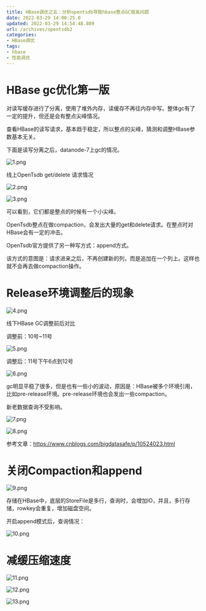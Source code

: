 ```yaml
---
title: HBase调优之五：分析opentsdb导致hbase整点GC很高问题
date: 2022-03-29 14:00:25.0
updated: 2022-03-29 14:54:48.889
url: /archives/opentsdb2
categories: 
- HBase调优
tags: 
- hbase
- 性能调优
---
```


# HBase gc优化第一版

<!--more-->

对读写缓存进行了分离，使用了堆外内存，读缓存不再往内存中写。整体gc有了一定的提升，但还是会有整点尖峰情况。

查看HBase的读写请求，基本趋于稳定，所以整点的尖峰，猜测和调整HBase参数基本无关。



下面是读写分离之后，datanode-7上gc的情况。

![1.png](../images/1-f198c9659bed40159149627984847db7.png)

线上OpenTsdb get/delete 请求情况

![2.png](../images/2-a27dd438450f4d76ada867912401f2e2.png)

![3.png](../images/3-9188067aa7f0453484dcd6c06c5fbda5.png)

可以看到，它们都是整点的时候有一个小尖峰。

OpenTsdb整点在做compaction，会发出大量的get和delete请求。在整点时对HBase会有一定的冲击。



OpenTsdb官方提供了另一种写方式：append方式。

该方式的意图是：请求进来之后，不再创建新的列，而是追加在一个列上。这样也就不会再去做compaction操作。



# Release环境调整后的现象

![4.png](../images/4-caf35a0c685544d68f9f4cce995865f2.png)

线下HBase GC调整前后对比

调整前：10号~11号

![5.png](../images/5-98f52e5323354e9394775b2cbbd62ae3.png)

调整后：11号下午6点到12号

![6.png](../images/6-8115ae8444a04fb4abefb5a97fa5cd0a.png)

gc明显平稳了很多，但是也有一些小的波动，原因是：HBase被多个环境引用，比如pre-release环境。pre-release环境也会发出一些compaction。



新老数据查询不受影响。

![7.png](../images/7-187e9c55684f42be8210bbcbb0c26654.png)



![8.png](../images/8-d68a5532a5ce4ada8a0d98fd0702222c.png)



参考文章：https://www.cnblogs.com/bigdatasafe/p/10524023.html



# 关闭Compaction和append

![9.png](../images/9-9aa9bebd7a15472f830717025f72134d.png)

存储在HBase中，底层的StoreFile是多行，查询时，会增加IO，并且，多行存储，rowkey会重复，增加磁盘空间。

开启append模式后，查询情况：

![10.png](../images/10-03f52e8de113407e89642c4f9f0b07f4.png)



# 减缓压缩速度

![11.png](../images/11-625af44575b44b24b6f8238e820e3dcc.png)



![12.png](../images/12-b19570af8c3241f19bb6fc9946e9d96f.png)



![13.png](../images/13-4c99b7b42a744bad9eb38c199b8acb6d.png)